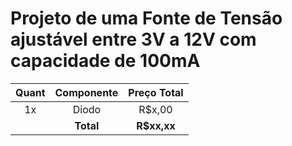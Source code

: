 # Projeto de uma Fonte de Tensão ajustável entre 3V a 12V com capacidade de 100mA

|Quant |Componente  |Preço Total|
|  :-: |     :-:    |    :-:    |
|1x    |  Diodo     | R$x,00    |
|      | **Total**  |**R$xx,xx**|
